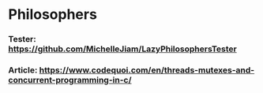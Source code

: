 # Philosophers
### Tester: https://github.com/MichelleJiam/LazyPhilosophersTester<br>
### Article: https://www.codequoi.com/en/threads-mutexes-and-concurrent-programming-in-c/
